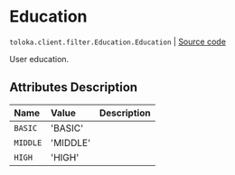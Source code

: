 # Education
`toloka.client.filter.Education.Education` | [Source code](https://github.com/Toloka/toloka-kit/blob/v0.1.26/src/client/filter.py#L275)

User education.

## Attributes Description

| Name | Value | Description |
| :------| :-----------| :----------| 
`BASIC`|'BASIC'|<p></p>
`MIDDLE`|'MIDDLE'|<p></p>
`HIGH`|'HIGH'|<p></p>
